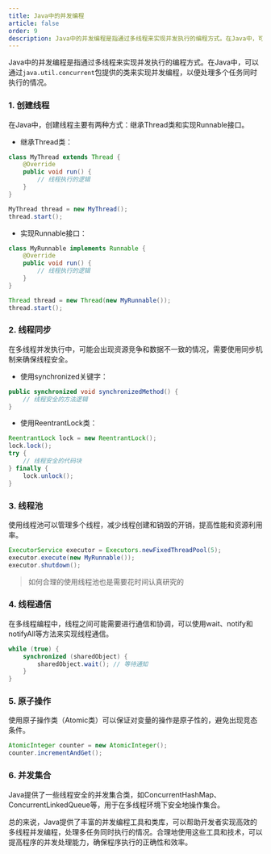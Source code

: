 ```yaml
---
title: Java中的并发编程
article: false
order: 9
description: Java中的并发编程是指通过多线程来实现并发执行的编程方式。在Java中，可以通过`java.util.concurrent`包提供的类来实现并发编程，以便处理多个任务同时执行的情况。
---
```


Java中的并发编程是指通过多线程来实现并发执行的编程方式。在Java中，可以通过`java.util.concurrent`包提供的类来实现并发编程，以便处理多个任务同时执行的情况。

### 1. 创建线程

在Java中，创建线程主要有两种方式：继承Thread类和实现Runnable接口。

- 继承Thread类：

```java
class MyThread extends Thread {
    @Override
    public void run() {
        // 线程执行的逻辑
    }
}

MyThread thread = new MyThread();
thread.start();
```

- 实现Runnable接口：

```java
class MyRunnable implements Runnable {
    @Override
    public void run() {
        // 线程执行的逻辑
    }
}

Thread thread = new Thread(new MyRunnable());
thread.start();
```

### 2. 线程同步

在多线程并发执行中，可能会出现资源竞争和数据不一致的情况，需要使用同步机制来确保线程安全。

- 使用synchronized关键字：

```java
public synchronized void synchronizedMethod() {
    // 线程安全的方法逻辑
}
```

- 使用ReentrantLock类：

```java
ReentrantLock lock = new ReentrantLock();
lock.lock();
try {
    // 线程安全的代码块
} finally {
    lock.unlock();
}
```

### 3. 线程池

使用线程池可以管理多个线程，减少线程创建和销毁的开销，提高性能和资源利用率。

```java
ExecutorService executor = Executors.newFixedThreadPool(5);
executor.execute(new MyRunnable());
executor.shutdown();
```

> 如何合理的使用线程池也是需要花时间认真研究的

### 4. 线程通信

在多线程编程中，线程之间可能需要进行通信和协调，可以使用wait、notify和notifyAll等方法来实现线程通信。

```java
while (true) {
    synchronized (sharedObject) {
        sharedObject.wait(); // 等待通知
    }
}
```

### 5. 原子操作

使用原子操作类（Atomic类）可以保证对变量的操作是原子性的，避免出现竞态条件。

```java
AtomicInteger counter = new AtomicInteger();
counter.incrementAndGet();
```

### 6. 并发集合

Java提供了一些线程安全的并发集合类，如ConcurrentHashMap、ConcurrentLinkedQueue等，用于在多线程环境下安全地操作集合。

总的来说，Java提供了丰富的并发编程工具和类库，可以帮助开发者实现高效的多线程并发编程，处理多任务同时执行的情况。合理地使用这些工具和技术，可以提高程序的并发处理能力，确保程序执行的正确性和效率。
